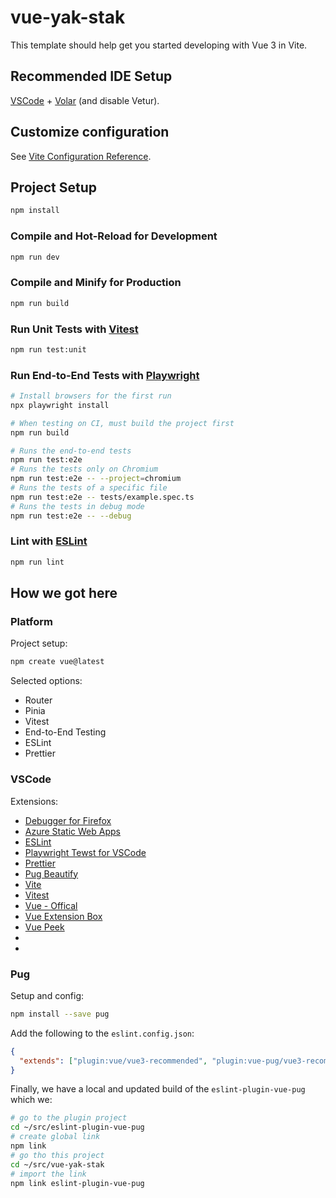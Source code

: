 # vue-yak-stak

This template should help get you started developing with Vue 3 in Vite.

## Recommended IDE Setup

[VSCode](https://code.visualstudio.com/) + [Volar](https://marketplace.visualstudio.com/items?itemName=Vue.volar) (and disable Vetur).

## Customize configuration

See [Vite Configuration Reference](https://vite.dev/config/).

## Project Setup

```sh
npm install
```

### Compile and Hot-Reload for Development

```sh
npm run dev
```

### Compile and Minify for Production

```sh
npm run build
```

### Run Unit Tests with [Vitest](https://vitest.dev/)

```sh
npm run test:unit
```

### Run End-to-End Tests with [Playwright](https://playwright.dev)

```sh
# Install browsers for the first run
npx playwright install

# When testing on CI, must build the project first
npm run build

# Runs the end-to-end tests
npm run test:e2e
# Runs the tests only on Chromium
npm run test:e2e -- --project=chromium
# Runs the tests of a specific file
npm run test:e2e -- tests/example.spec.ts
# Runs the tests in debug mode
npm run test:e2e -- --debug
```

### Lint with [ESLint](https://eslint.org/)

```sh
npm run lint
```

## How we got here

### Platform

Project setup:

```sh
npm create vue@latest
```

Selected options:

- Router
- Pinia
- Vitest
- End-to-End Testing
- ESLint
- Prettier

### VSCode

Extensions:

- [Debugger for Firefox](https://marketplace.visualstudio.com/items?itemName=firefox-devtools.vscode-firefox-debug)
- [Azure Static Web Apps](https://marketplace.visualstudio.com/items?itemName=ms-azuretools.vscode-azurestaticwebapps)
- [ESLint]()
- [Playwright Tewst for VSCode]()
- [Prettier]()
- [Pug Beautify]()
- [Vite](https://marketplace.visualstudio.com/items?itemName=antfu.vite)
- [Vitest]()
- [Vue - Offical]()
- [Vue Extension Box]()
- [Vue Peek]()
- []()
- []()

### Pug

Setup and config:

```sh
npm install --save pug
```

Add the following to the `eslint.config.json`:

```json
{
  "extends": ["plugin:vue/vue3-recommended", "plugin:vue-pug/vue3-recommended"]
}
```

Finally, we have a local and updated build of the `eslint-plugin-vue-pug` which we:

```sh
# go to the plugin project
cd ~/src/eslint-plugin-vue-pug
# create global link
npm link
# go tho this project
cd ~/src/vue-yak-stak
# import the link
npm link eslint-plugin-vue-pug
```
